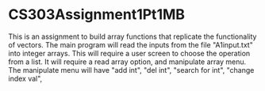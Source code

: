 # CS303Assignment1Pt1MB
This is an assignment to build array functions that replicate the functionality of vectors.
The main program will read the inputs from the file "A1input.txt" into integer arrays.
This will require a user screen to choose the operation from a list. It will require a read array option, and manipulate array menu. The manipulate menu will have "add int", "del int", "search for int", "change index val", 